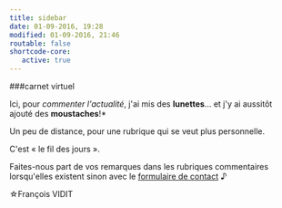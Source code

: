 ```yaml
---
title: sidebar
date: 01-09-2016, 19:28
modified: 01-09-2016, 21:46
routable: false
shortcode-core:
   active: true
---
```

###carnet virtuel

Ici, pour *commenter l'actualité*, j'ai mis des **lunettes**... et j'y ai aussitôt ajouté des **moustaches**!*

Un peu de distance, pour une rubrique qui se veut plus personnelle.

C'est « le fil des jours ».

Faites-nous part de vos remarques dans les rubriques commentaires lorsqu'elles existent sinon avec le [formulaire de contact][1] ♪

☆François VIDIT

[1]: https://francois-vidit.com/fr#contact "https://francois-vidit.com/fr#contact"